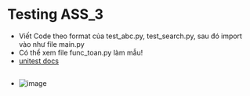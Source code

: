# Testing ASS_3
- Viết Code theo format của test_abc.py, test_search.py, sau đó import vào như file main.py
-  Có thể xem file func_toan.py làm mẫu!
- [unitest docs](https://docs.python.org/3/library/unittest.html)
##
- ![image](https://media4.giphy.com/media/v1.Y2lkPTc5MGI3NjExb3E5cmxtaDY3emNsZng2Y3N4dDYyOWl3dzY4YXk1ZXJxbjhrMDI4diZlcD12MV9pbnRlcm5hbF9naWZfYnlfaWQmY3Q9Zw/YRThiAEEYVNtC5acLO/giphy.gif)

